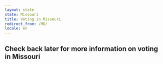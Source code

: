 ```yaml
---
layout: state
state: Missouri
title: Voting in Missouri
redirect_from: /MO/
locale: en
---
```


## Check back later for more information on voting in Missouri
